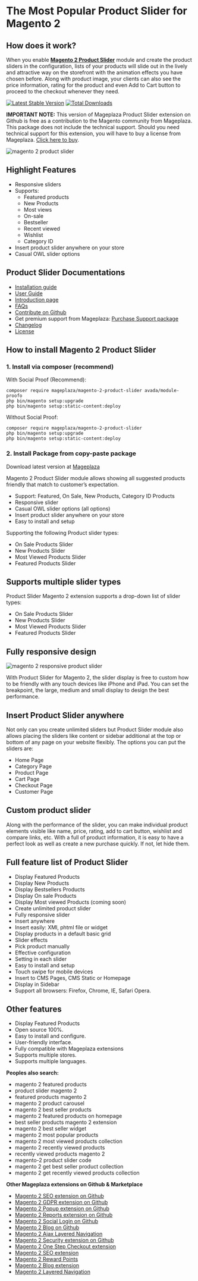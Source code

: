# The Most Popular Product Slider for Magento 2

## How does it work?

When you enable **[Magento 2 Product Slider](https://www.mageplaza.com/magento-2-product-slider-extension/)** module and create the product sliders in the configuration, lists of your products will slide out in the lively and attractive way on the storefront with the animation effects you have chosen before. Along with product image, your clients can also see the price information, rating for the product and even Add to Cart button to proceed to the checkout whenever they need.

[![Latest Stable Version](https://poser.pugx.org/mageplaza/magento-2-product-slider/v/stable)](https://packagist.org/packages/mageplaza/magento-2-product-slider)
[![Total Downloads](https://poser.pugx.org/mageplaza/magento-2-product-slider/downloads)](https://packagist.org/packages/mageplaza/magento-2-product-slider)

**IMPORTANT NOTE:** This version of Mageplaza Product Slider extension on Github is free as a contribution to the Magento community from Mageplaza. This package does not include the technical support. Should you need technical support for this extension, you will have to buy a license from Mageplaza. [Click here to buy](https://www.mageplaza.com/magento-2-product-slider-extension/).

![magento 2 product slider](https://www.mageplaza.com/assets/img/extensions-images/magento-2-product-slider/product-slider-effect.gif)

## Highlight Features

- Responsive sliders
- Supports:
	- Featured products
	- New Products
	- Most views
	- On-sale
	- Bestseller
	- Recent viewed
	- Wishlist
	- Category ID
- Insert product slider anywhere on your store
- Casual OWL slider options


## Product Slider Documentations

- [Installation guide](https://www.mageplaza.com/install-magento-2-extension/)
- [User Guide](https://docs.mageplaza.com/product-slider-m2/)
- [Introduction page](https://www.mageplaza.com/magento-2-product-slider-extension/)
- [FAQs](https://www.mageplaza.com/faqs/)
- [Contribute on Github](https://github.com/mageplaza/magento-2-product-slider/)
- Get premium support from Mageplaza: [Purchase Support package](https://www.mageplaza.com/magento-2-extension-support-package/)
- [Changelog](https://github.com/mageplaza/magento-2-product-slider/releases)
- [License](https://www.mageplaza.com/LICENSE.txt)

## How to install Magento 2 Product Slider

### 1. Install via composer (recommend)

With Social Proof (Recommend):

```
composer require mageplaza/magento-2-product-slider avada/module-proofo
php bin/magento setup:upgrade
php bin/magento setup:static-content:deploy
```

Without Social Proof:
```
composer require mageplaza/magento-2-product-slider
php bin/magento setup:upgrade
php bin/magento setup:static-content:deploy
```

### 2. Install Package from copy-paste package


Download latest version at [Mageplaza](https://www.mageplaza.com/magento-2-product-slider-extension/)

Magento 2 Product Slider module allows showing all suggested products friendly that match to customer’s expectation.

- Support: Featured, On Sale, New Products, Category ID Products
- Responsive slider
- Casual OWL slider options (all options)
- Insert product slider anywhere on your store
- Easy to install and setup

Supporting the following Product slider types:

- On Sale Products Slider
- New Products Slider
- Most Viewed Products Slider
- Featured Products Slider




## Supports multiple slider types

Product Slider Magento 2 extension supports a drop-down list of slider types:

- On Sale Products Slider
- New Products Slider
- Most Viewed Products Slider
- Featured Products Slider

## Fully responsive design

![magento 2 responsive product slider](https://www.mageplaza.com/assets/img/extensions-images/magento-2-product-slider/responsive.jpg)

With Product Slider for Magento 2, the slider display is free to custom how to be friendly with any touch devices like iPhone and iPad. You can set the breakpoint, the large, medium and small display to design the best performance.


## Insert Product Slider anywhere

Not only can you create unlimited sliders but Product Slider module also allows placing the sliders like content or sidebar additional at the top or bottom of any page on your website flexibly. The options you can put the sliders are:

- Home Page
- Category Page
- Product Page
- Cart Page
- Checkout Page
- Customer Page


## Custom product slider

Along with the performance of the slider, you can make individual product elements visible like name, price, rating, add to cart button, wishlist and compare links, etc. With a full of product information, it is easy to have a perfect look as well as create a new purchase quickly. If not, let hide them.


## Full feature list of Product Slider

- Display Featured Products
- Display New Products
- Display Bestsellers Products
- Display On sale Products
- Display Most viewed Products (coming soon)
- Create unlimited product slider
- Fully responsive slider
- Insert anywhere
- Insert easily: XMl, phtml file or widget
- Display products in a default basic grid
- Slider effects
- Pick product manually
- Effective configuration
- Setting in each slider
- Easy to install and setup
- Touch swipe for mobile devices
- Insert to CMS Pages, CMS Static or Homepage
- Display in Sidebar
- Support all browsers: Firefox, Chrome, IE, Safari Opera.

## Other features

- Display Featured Products
- Open source 100%.
- Easy to install and configure.
- User-friendly interface.
- Fully compatible with Mageplaza extensions
- Supports multiple stores.
- Supports multiple languages.

**Peoples also search:**
- magento 2 featured products
- product slider magento 2
- featured products magento 2
- magento 2 product carousel
- magento 2 best seller products
- magento 2 featured products on homepage
- best seller products magento 2 extension
- magento 2 best seller widget
- magento 2 most popular products
- magento 2 most viewed products collection
- magento 2 recently viewed products
- recently viewed products magento 2
- magento-2 product slider code
- magento 2 get best seller product collection
- magento 2 get recently viewed products collection

**Other Mageplaza extensions on Github & Marketplace**
- [Magento 2 SEO extension on Github](https://github.com/mageplaza/magento-2-seo)
- [Magento 2 GDPR extension on Github](https://github.com/mageplaza/magento-2-gdpr)
- [Magento 2 Popup extension on Github](https://github.com/mageplaza/magento-2-better-popup)
- [Magento 2 Reports extension on Github](https://github.com/mageplaza/magento-2-reports)
- [Magento 2 Social Login on Github](https://github.com/mageplaza/magento-2-social-login)
- [Magento 2 Blog on Github](https://github.com/mageplaza/magento-2-blog)
- [Magento 2 Ajax Layered Navigation](https://github.com/mageplaza/magento-2-ajax-layered-navigation)
- [Magento 2 Security extension on Github](https://github.com/mageplaza/magento-2-security)
- [Magento 2 One Step Checkout extension](https://marketplace.magento.com/mageplaza-magento-2-one-step-checkout-extension.html)
- [Magento 2 SEO extension](https://marketplace.magento.com/mageplaza-magento-2-seo-extension.html)
- [Magento 2 Reward Points](https://marketplace.magento.com/mageplaza-module-reward-points.html)
- [Magento 2 Blog extension](https://marketplace.magento.com/mageplaza-magento-2-blog-extension.html)
- [Magento 2 Layered Navigation](https://marketplace.magento.com/mageplaza-layered-navigation-m2.html)

